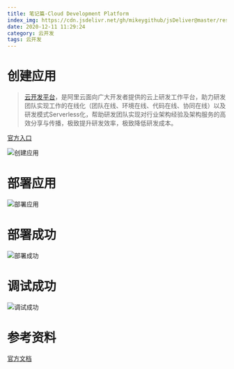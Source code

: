 ```yaml
---
title: 笔记篇-Cloud Development Platform
index_img: https://cdn.jsdelivr.net/gh/mikeygithub/jsDeliver@master/resource/img/aliyun-platform.jpeg
date: 2020-12-11 11:29:24
category: 云开发
tags: 云开发
---
```


# 创建应用

>[云开发平台](https://workbench.aliyun.com)，是阿里云面向广大开发者提供的云上研发工作平台，助力研发团队实现工作的在线化（团队在线、环境在线、代码在线、协同在线）以及研发模式Serverless化，帮助研发团队实现对行业架构经验及架构服务的高效分享与传播，极致提升研发效率，极致降低研发成本。

<p class="note note-primary">
    <a href="https://workbench.aliyun.com/" >官方入口</a>
</p>

![创建应用](https://cdn.jsdelivr.net/gh/mikeygithub/jsDeliver@master/resource/img/aliyun-cloud-development.png)

# 部署应用

![部署应用](https://cdn.jsdelivr.net/gh/mikeygithub/jsDeliver@master/resource/img/aliyun-cloud-deploy.png)

# 部署成功

![部署成功](https://cdn.jsdelivr.net/gh/mikeygithub/jsDeliver@master/resource/img/aliyun-cloud-deploy-success.png)

# 调试成功

![调试成功](https://cdn.jsdelivr.net/gh/mikeygithub/jsDeliver@master/resource/img/aliyun-cloud-test-success.png)


# 参考资料

[官方文档](https://help.aliyun.com/document_detail/54788.html)